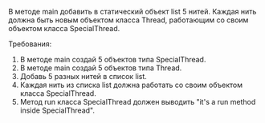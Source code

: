 
В методе main добавить в статический объект list 5 нитей. Каждая нить должна быть новым объектом класса Thread, работающим со своим объектом класса SpecialThread.


Требования:
1.	В методе main создай 5 объектов типа SpecialThread.
2.	В методе main создай 5 объектов типа Thread.
3.	Добавь 5 разных нитей в список list.
4.	Каждая нить из списка list должна работать со своим объектом класса SpecialThread.
5.	Метод run класса SpecialThread должен выводить &quot;it&#39;s a run method inside SpecialThread&quot;.


